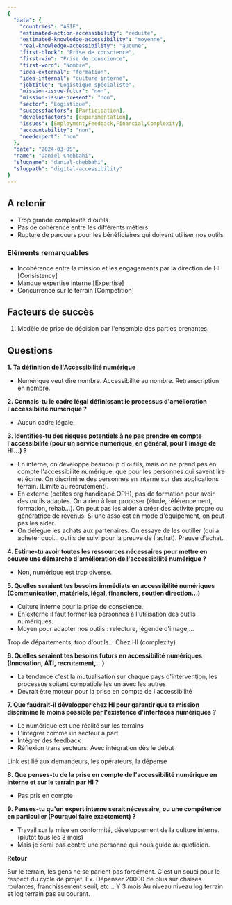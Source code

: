 ```yaml
---
{
  "data": {
    "countries": "ASIE",
    "estimated-action-accessibility": "réduite",
    "estimated-knowledge-accessibility": "moyenne",
    "real-knowledge-accessibility": "aucune",
    "first-block": "Prise de conscience",
    "first-win": "Prise de conscience",
    "first-word": "Nombre",
    "idea-external": "formation",
    "idea-internal": "culture-interne",
    "jobtitle": "Logistique spécialiste",
    "mission-issue-futur": "non",
    "mission-issue-present": "non",
    "sector": "Logistique",
    "successfactors": [Participation],
    "developfactors": [experimentation],
    "issues": [Employment,Feedback,Financial,Complexity],
    "accountability": "non",
    "needexpert": "non"
  },
  "date": "2024-03-05",
  "name": "Daniel Chebbahi",
  "slugname": "daniel-chebbahi",
  "slugpath": "digital-accessibility"
}
---
```


## A retenir

 - Trop grande complexité d'outils
 - Pas de cohérence entre les différents métiers
 - Rupture de parcours pour les bénéficiaires qui doivent utiliser nos outils 

### Eléments remarquables

 - Incohérence entre la mission et les engagements par la direction de HI [Consistency]
 - Manque expertise interne [Expertise]
 - Concurrence sur le terrain [Competition]

## Facteurs de succès

 1. Modèle de prise de décision par l'ensemble des parties prenantes.

## Questions

**1. Ta définition de l'Accessibilité numérique**

 - Numérique veut dire nombre. Accessibilité au nombre. Retranscription en nombre.  

**2. Connais-tu le cadre légal définissant le processus d'amélioration l'accessibilité numérique ?**

 - Aucun cadre légale. 

**3. Identifies-tu des risques potentiels à ne pas prendre en compte l'accessibilité (pour un service numérique, en général, pour l'image de HI...) ?**

 - En interne, on développe beaucoup d'outils, mais on ne prend pas en compte l'accessibilité numérique, que pour les personnes qui savent lire et écrire. On discrimine des personnes en interne sur des applications terrain. [Limite au recrutement].
 - En externe (petites org handicapé OPH), pas de formation pour avoir des outils adaptés. On a rien à leur proposer (étude, référencement, formation, rehab...). On peut pas les aider à créer des activité propre ou génératrice de revenus. Si une asso est en mode d'équipement, on peut pas les aider. 
 - On délègue les achats aux partenaires. On essaye de les outiller (qui a acheter quoi... outils de suivi pour la preuve de l'achat). Preuve d'achat.  

**4. Estime-tu avoir toutes les ressources nécessaires pour mettre en oeuvre une démarche d'amélioration de l'accessibilité numérique ?**
 
 -  Non, numérique est trop diverse.

**5. Quelles seraient tes besoins immédiats en accessibilité numériques (Communication, matériels, légal, financiers, soutien direction...)**

 - Culture interne pour la prise de conscience.
 - En externe il faut former les personnes à l'utilisation des outils numériques.
 - Moyen pour adapter nos outils : relecture, légende d'image,... 

Trop de départements, trop d'outils... Chez HI (complexity)

**6. Quelles seraient tes besoins futurs en accessibilité numériques (Innovation, ATI, recrutement,...)**

 - La tendance c'est la mutualisation sur chaque pays d'intervention, les processus soitent compatible les un avec les autres
 - Devrait être moteur pour la prise en compte de l'accessibilité

**7. Que faudrait-il développer chez HI pour garantir que ta mission discrimine le moins possible par l'existence d'interfaces numériques ?**

 - Le numérique est une réalité sur les terrains
 - L'intégrer comme un secteur à part 
 - Intégrer des feedback
 - Réflexion trans secteurs. Avec intégration dès le début

Link est lié aux demandeurs, les opérateurs, la dépense

**8. Que penses-tu de la prise en compte de l'accessibilité numérique en interne et sur le terrain par HI ?**

  - Pas pris en compte

**9. Penses-tu qu'un expert interne serait nécessaire, ou une compétence en particulier (Pourquoi faire exactement) ?**

  - Travail sur la mise en conformité, développement de la culture interne. (plutôt tous les 3 mois)
  - Mais je serai pas contre une personne qui nous guide au quotidien.


**Retour**

Sur le terrain, les gens ne se parlent pas forcément. C'est un souci pour le respect du cycle de projet.
Ex. Dépenser 20000 de plus sur chaises roulantes, franchissement seuil, etc... Y 3 mois
Au niveau niveau log terrain et log terrain pas au courant.
